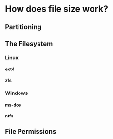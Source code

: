 # How does file size work?

## Partitioning

## The Filesystem

### Linux

#### ext4

#### zfs

### Windows

#### ms-dos

#### ntfs

## File Permissions


